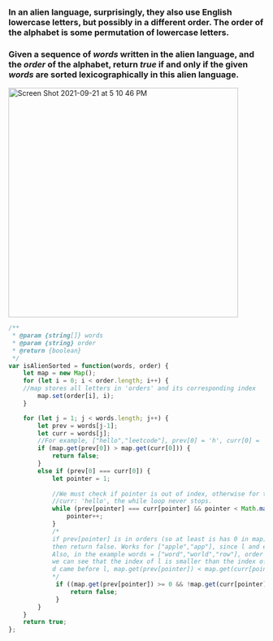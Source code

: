 ### In an alien language, surprisingly, they also use English lowercase letters, but possibly in a different order. The order of the alphabet is some permutation of lowercase letters.
### Given a sequence of _words_ written in the alien language, and the _order_ of the alphabet, return _true_ if and only if the given _words_ are sorted lexicographically in this alien language.

<img width="452" alt="Screen Shot 2021-09-21 at 5 10 46 PM" src="https://user-images.githubusercontent.com/37787994/134263594-91f0f841-cfea-4652-82f1-80381df79590.png">



```Javascript
/**
 * @param {string[]} words
 * @param {string} order
 * @return {boolean}
 */
var isAlienSorted = function(words, order) {
    let map = new Map();
    for (let i = 0; i < order.length; i++) {
    //map stores all letters in 'orders' and its corresponding index
        map.set(order[i], i);
    } 

    for (let j = 1; j < words.length; j++) {
        let prev = words[j-1];
        let curr = words[j];
        //For example, ["hello","leetcode"], prev[0] = 'h', curr[0] = 'l', and l cannot come before h
        if (map.get(prev[0]) > map.get(curr[0])) {
            return false;
        } 
        else if (prev[0] === curr[0]) {
            let pointer = 1;
            
            //We must check if pointer is out of index, otherwise for test case like prev: 'hello'
            //curr: 'hello', the while loop never stops.
            while (prev[pointer] === curr[pointer] && pointer < Math.max(curr.length, prev.length)) {
                pointer++;
            }
            /* 
            if prev[pointer] is in orders (so at least is has 0 in map), but curr[pointer] is not in order, 
            then return false. Works for ["apple","app"], since l and e is not in map
            Also, in the example words = ["word","world","row"], order = "worldabcefghijkmnpqstuvxyz", 
            we can see that the index of l is smaller than the index of d. But should be vice versa since
            d came before l, map.get(prev[pointer]) < map.get(curr[pointer] is correct.
            */
             if ((map.get(prev[pointer]) >= 0 && !map.get(curr[pointer])) || map.get(prev[pointer]) > map.get(curr[pointer])) {
                 return false;
             }
        }
    }
    return true;
};
```
